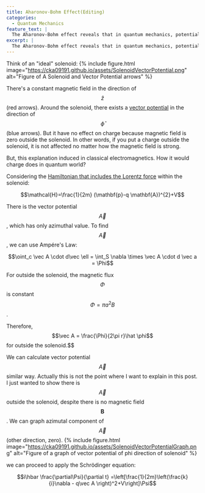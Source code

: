 ```yaml
---
title: Aharonov-Bohm Effect(Editing)
categories:
  - Quantum Mechanics
feature_text: |
  The Aharonov-Bohm effect reveals that in quantum mechanics, potential itselves has real effect on charged particles, even in regions where there are no electromagnetic fields or forces acting. This stands in contrast to classical physics, which does not attribute any physical significance to potentials in the absence of fields.
excerpt: |
  The Aharonov-Bohm effect reveals that in quantum mechanics, potential itselves has a real effect on charged particles, even in regions where there are no electromagnetic fields or forces acting. This stands in contrast to classical physics, which does not attribute any physical significance to potentials in the absence of fields.
---
```



Think of an "ideal" solenoid:
{% include figure.html image="https://cka09191.github.io/assets/SolenoidVectorPotential.png" alt="Figure of A Solenoid and Vector Potential arrows" %}

There's a constant magnetic field in the direction of $$\widehat z$$(red arrows). Around the solenoid, there exists a [vector potential](https://cka09191.github.io/Fundamental-Concepts-in-Electromagnetics) in the direction of $$\widehat\phi$$(blue arrows). But it have no effect on charge because magnetic field is zero outside the solenoid. In other words, if you put a charge outside the solenoid, it is not affected no matter how the magnetic field is strong.

But, this explanation induced in classical electromagnetics. How it would charge does in quantum world?

Considering the [Hamiltonian that includes the Lorentz force](https://cka09191.github.io/Fundamental-Concepts-in-Electromagnetics) within the solenoid:

$$\mathcal{H}=\frac{1}{2m} (\mathbf{p}-q \mathbf{A})^{2}+V$$

There is the vector potential $$\vec A$$, which has only azimuthal value. To find $$\vec A$$, we can use Ampére's Law:

$$\oint_c \vec A \cdot d\vec \ell = \int_S \nabla \times \vec A \cdot d \vec a = \Phi$$

For outside the solenoid, the magnetic flux $$\Phi$$ is constant $$\Phi = \pi a^2 B$$.

Therefore, $$\vec A = \frac{\Phi}{2\pi r}\hat \phi$$ for outside the solenoid.$$

We can calculate vector potential $$\vec A$$ similar way. Actually this is not the point where I want to explain in this post. I just wanted to show there is $$\vec A$$ outside the solenoid, despite there is no magnetic field $$\mathbf B$$. We can graph azimutal component of $$\vec A$$(other direction, zero).
{% include figure.html image="https://cka09191.github.io/assets/SolenoidVectorPotentialGraph.png" alt="Figure of a graph of vector potential of phi direction of solenoid" %}

we can proceed to apply the Schrödinger equation:

$$i\hbar \frac{\partial\Psi}{\partial t} =\left[\frac{1}{2m}\left(\frac{k}{i}\nabla - q\vec A \right)^2+V\right]\Psi$$

